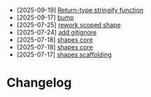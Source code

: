 - [2025-09-19] [Return-type stringify function](https://github.com/rubriclab/shapes/commit/e1533f6af045115b549a9df8569ac1fd702e9a4a)
- [2025-09-17] [bump](https://github.com/RubricLab/shapes/commit/f65e4d6300f3cb7e67feb7fd979e0355f2170184)
- [2025-07-25] [rework scoped shape](https://github.com/RubricLab/shapes/commit/76f70ee65df6547626cc37b03713b4e0d8b65d23)
- [2025-07-24] [add gitignore](https://github.com/RubricLab/shapes/commit/898ca78f854d62764f83244e6abf8f8882cb9516)
- [2025-07-18] [shapes core](https://github.com/RubricLab/shapes/commit/5180e86f867e3967c1db0597e288a5078e455a28)
- [2025-07-18] [shapes core](https://github.com/RubricLab/shapes/commit/b68b864bcba279c5e0e2c706f19b8db96cfc51d9)
- [2025-07-17] [shapes scaffolding](https://github.com/RubricLab/shapes/commit/781119619fd4139d374192c6c5eb4d2cf7db8719)
# Changelog

